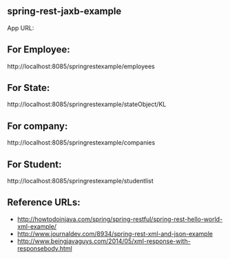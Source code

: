 spring-rest-jaxb-example
------------------------
App URL: 

For Employee:
--------------
http://localhost:8085/springrestexample/employees

For State:
-----------
http://localhost:8085/springrestexample/stateObject/KL

For company:
------------
http://localhost:8085/springrestexample/companies

For Student:
---------------
http://localhost:8085/springrestexample/studentlist


Reference URLs:
---------------
- http://howtodoinjava.com/spring/spring-restful/spring-rest-hello-world-xml-example/
- http://www.journaldev.com/8934/spring-rest-xml-and-json-example
- http://www.beingjavaguys.com/2014/05/xml-response-with-responsebody.html